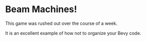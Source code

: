 # Beam Machines!

This game was rushed out over the course of a week.

It is an excellent example of how not to organize your Bevy code.
